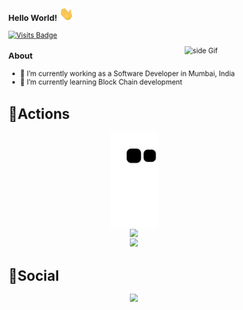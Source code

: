   ### Hello World!  <img src="https://github.com/pushpak-256/pushpak-256/blob/main/Stickers/Hi.gif?raw=true" width="29px">
  
[![Visits Badge](https://badges.pufler.dev/visits/Pushpak-256/Pushpak-256)](https://badges.pufler.dev/visits/Pushpak-256/Pushpak-256)

  
  [//]: <> (This is also a comment.
<img src="https://github.com/Pushpak-256/Pushpak-256/blob/master/assets/life_balance.gif" alt="side Image" align="right" width="200" height="auto" />)
<a href="https://ko-fi.com/Pushpak-256"> <img src="https://media3.giphy.com/media/ZEB6yFbLnhyQf7g3hn/giphy.gif" alt="side Gif" align="right" width="150" height="auto"/> </a>
  
 ### About
- 🔭 I’m currently working as a Software Developer in Mumbai, India
- 🌱 I’m currently learning Block Chain development


# 🔭Actions

<div align="center">
	<img src="https://github.com/pushpak-256/pushpak-256/blob/output/github-contribution-grid-snake.svg" />
</div>

<div align="center">
    <img height="300px" src="https://activity-graph.herokuapp.com/graph?username=pushpak-256&theme=github"/>
</div>

<div align="center">
    <img height="300px" src="https://metrics.lecoq.io/pushpak-256?template=classic&config.timezone=Asia%2FShanghai"/>
</div>
<!--
<div align="center">
    <img height="200px" src="https://github-readme-streak-stats.herokuapp.com/?user=pushpak-256"/>
</div>
-->

# 🌱Social &nbsp;&nbsp;&nbsp;&nbsp; 
<div align="center">
    <img height="150px" src="https://github-profile-trophy.vercel.app/?username=pushpak-256&&title=MultiLanguage,Repositories,Commits&column=3&margin-w=30&margin-h=15"/>
</div>



